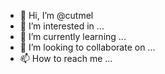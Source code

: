 - 👋 Hi, I’m @cutmel
- 👀 I’m interested in ...
- 🌱 I’m currently learning ...
- 💞️ I’m looking to collaborate on ...
- 📫 How to reach me ...

<!---
cutmel/cutmel is a ✨ special ✨ repository because its `README.md` (this file) appears on your GitHub profile.
You can click the Preview link to take a look at your changes.
--->
